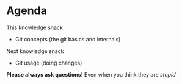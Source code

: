 # Agenda

This knowledge snack

* Git concepts (the git basics and internals)

Next knowledge snack

* Git usage (doing changes)

**Please always ask questions!** Even when you think they are *stupid*
